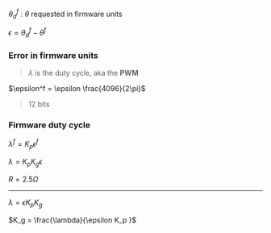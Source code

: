 $\theta_d^f$ : $\theta$ requested in firmware units

$\epsilon = \theta_d^f - \theta^f$

### Error in firmware units

> $\lambda$ is the duty cycle, aka the **PWM**



$\epsilon^f = \epsilon \frac{4096}{2\pi}$

> 12 bits

### Firmware duty cycle 


$\lambda^f = K_p \epsilon^f$

$\lambda = K_p K_g\epsilon$


$R = 2.5\Omega$

------

$\lambda = \epsilon K_p K_g$

$K_g = \frac{\lambda}{\epsilon K_p }$